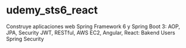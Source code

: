 # udemy_sts6_react
Construye aplicaciones web Spring Framework 6 y Spring Boot 3: AOP, JPA, Security JWT, RESTful, AWS EC2, Angular, React: Bakend Users Spring Security
